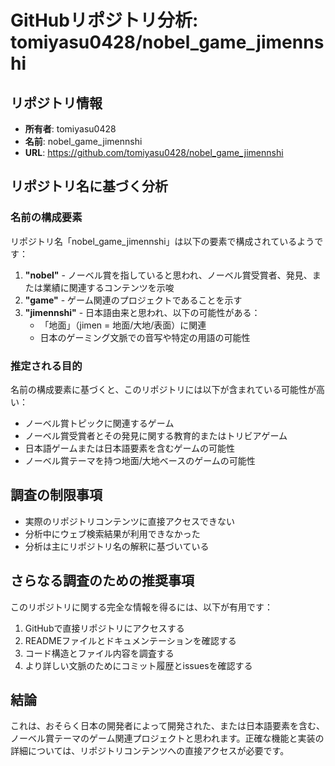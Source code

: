 # GitHubリポジトリ分析: tomiyasu0428/nobel_game_jimennshi

## リポジトリ情報
- **所有者**: tomiyasu0428
- **名前**: nobel_game_jimennshi
- **URL**: https://github.com/tomiyasu0428/nobel_game_jimennshi

## リポジトリ名に基づく分析

### 名前の構成要素
リポジトリ名「nobel_game_jimennshi」は以下の要素で構成されているようです：

1. **"nobel"** - ノーベル賞を指していると思われ、ノーベル賞受賞者、発見、または業績に関連するコンテンツを示唆
2. **"game"** - ゲーム関連のプロジェクトであることを示す
3. **"jimennshi"** - 日本語由来と思われ、以下の可能性がある：
   - 「地面」（jimen = 地面/大地/表面）に関連
   - 日本のゲーミング文脈での音写や特定の用語の可能性

### 推定される目的
名前の構成要素に基づくと、このリポジトリには以下が含まれている可能性が高い：
- ノーベル賞トピックに関連するゲーム
- ノーベル賞受賞者とその発見に関する教育的またはトリビアゲーム
- 日本語ゲームまたは日本語要素を含むゲームの可能性
- ノーベル賞テーマを持つ地面/大地ベースのゲームの可能性

## 調査の制限事項
- 実際のリポジトリコンテンツに直接アクセスできない
- 分析中にウェブ検索結果が利用できなかった
- 分析は主にリポジトリ名の解釈に基づいている

## さらなる調査のための推奨事項
このリポジトリに関する完全な情報を得るには、以下が有用です：
1. GitHubで直接リポジトリにアクセスする
2. READMEファイルとドキュメンテーションを確認する
3. コード構造とファイル内容を調査する
4. より詳しい文脈のためにコミット履歴とissuesを確認する

## 結論
これは、おそらく日本の開発者によって開発された、または日本語要素を含む、ノーベル賞テーマのゲーム関連プロジェクトと思われます。正確な機能と実装の詳細については、リポジトリコンテンツへの直接アクセスが必要です。